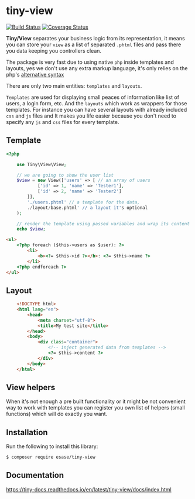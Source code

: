 # tiny-view

[![Build Status](https://travis-ci.com/esase/tiny-view.svg?branch=master)](https://travis-ci.com/github/esase/tiny-view/builds)
[![Coverage Status](https://coveralls.io/repos/github/esase/tiny-view/badge.svg?branch=master)](https://coveralls.io/github/esase/tiny-view?branch=master)

**Tiny/View** separates your business logic from its representation, it means you can store your `view` as a list of 
separated `.phtml` files and pass there you data keeping you controllers clean.

The package is very fast due to using native `php` inside templates and layouts, yes we don't use
any extra markup language, it's only relies on the php's [alternative syntax](https://www.php.net/control-structures.alternative-syntax)

There are only two main entities: `templates` and `layouts`.

`Templates` are used for displaying small peaces of information like list of users, a login form, etc. And the `layouts` which 
work as wrappers for those templates. For instance you can have several layouts with already included `css` and `js` files and 
It makes you life easier because you don't need to specify any `js` and `css` files for every template.

## Template

```php
<?php

    use Tiny\View\View;

    // we are going to show the user list
    $view = new View(['users' => [ // an array of users
            ['id' => 1, 'name' => 'Tester1'],
            ['id' => 2, 'name' => 'Tester2']
        ]],
        './users.phtml' // a template for the data,
        ./layout/base.phtml' // a layout it's optional 
    );

    // render the template using passed variables and wrap its content to a layout
    echo $view;

```

```html
<ul>
    <?php foreach ($this->users as $user): ?>
        <li>
            <b><?= $this->id ?></b>: <?= $this->name ?>
        </li>
    <?php endforeach ?>
</ul>
```

## Layout

```html
    <!DOCTYPE html>
    <html lang="en">
        <head>
            <meta charset="utf-8">
            <title>My test site</title>
        </head>
        <body>
            <div class="container">
                <!-- inject generated data from templates -->
                <?= $this->content ?>
            </div>
        </body>
    </html>
```

## View helpers

When it's not enough a pre built functionality or it might be not convenient way to work with templates 
you can register you own list of helpers (small functions) which will do exactly you want.


## Installation

Run the following to install this library:

```bash
$ composer require esase/tiny-view
```

## Documentation

https://tiny-docs.readthedocs.io/en/latest/tiny-view/docs/index.html
